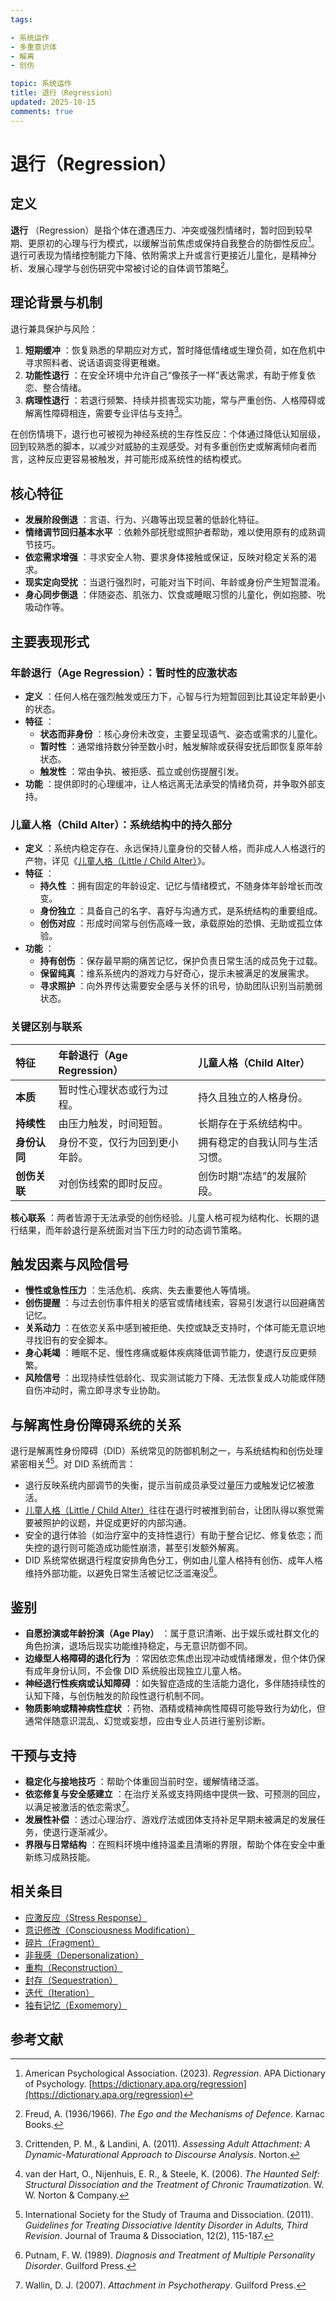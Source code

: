 ```yaml
---
tags:

- 系统运作
- 多重意识体
- 解离
- 创伤

topic: 系统运作
title: 退行（Regression）
updated: 2025-10-15
comments: true
---
```


# 退行（Regression）

## 定义

**退行** （Regression）是指个体在遭遇压力、冲突或强烈情绪时，暂时回到较早期、更原初的心理与行为模式，以缓解当前焦虑或保持自我整合的防御性反应[^退行-1]。退行可表现为情绪控制能力下降、依附需求上升或言行更接近儿童化，是精神分析、发展心理学与创伤研究中常被讨论的自体调节策略[^退行-2]。

## 理论背景与机制

退行兼具保护与风险：

1. **短期缓冲** ：恢复熟悉的早期应对方式，暂时降低情绪或生理负荷，如在危机中寻求照料者、说话语调变得更稚嫩。
2. **功能性退行** ：在安全环境中允许自己“像孩子一样”表达需求，有助于修复依恋、整合情绪。
3. **病理性退行** ：若退行频繁、持续并损害现实功能，常与严重创伤、人格障碍或解离性障碍相连，需要专业评估与支持[^退行-3]。

在创伤情境下，退行也可被视为神经系统的生存性反应：个体通过降低认知层级，回到较熟悉的脚本，以减少对威胁的主观感受。对有多重创伤史或解离倾向者而言，这种反应更容易被触发，并可能形成系统性的结构模式。

## 核心特征

- **发展阶段倒退** ：言语、行为、兴趣等出现显著的低龄化特征。
- **情绪调节回归基本水平** ：依赖外部抚慰或照护者帮助，难以使用原有的成熟调节技巧。
- **依恋需求增强** ：寻求安全人物、要求身体接触或保证，反映对稳定关系的渴求。
- **现实定向受扰** ：当退行强烈时，可能对当下时间、年龄或身份产生短暂混淆。
- **身心同步倒退** ：伴随姿态、肌张力、饮食或睡眠习惯的儿童化，例如抱膝、吮吸动作等。

## 主要表现形式

### 年龄退行（Age Regression）：暂时性的应激状态

- **定义** ：任何人格在强烈触发或压力下，心智与行为短暂回到比其设定年龄更小的状态。
- **特征** ：
    - **状态而非身份** ：核心身份未改变，主要呈现语气、姿态或需求的儿童化。
    - **暂时性** ：通常维持数分钟至数小时，触发解除或获得安抚后即恢复原年龄状态。
    - **触发性** ：常由争执、被拒感、孤立或创伤提醒引发。
- **功能** ：提供即时的心理缓冲，让人格远离无法承受的情绪负荷，并争取外部支持。

### 儿童人格（Child Alter）：系统结构中的持久部分

- **定义** ：系统内稳定存在、永远保持儿童身份的交替人格，而非成人人格退行的产物，详见《[儿童人格（Little / Child Alter）](Child-Alter.md)》。
- **特征** ：
    - **持久性** ：拥有固定的年龄设定、记忆与情绪模式，不随身体年龄增长而改变。
    - **身份独立** ：具备自己的名字、喜好与沟通方式，是系统结构的重要组成。
    - **创伤对应** ：形成时间常与创伤高峰一致，承载原始的恐惧、无助或孤立体验。
- **功能** ：
    - **持有创伤** ：保存最早期的痛苦记忆，保护负责日常生活的成员免于过载。
    - **保留纯真** ：维系系统内的游戏力与好奇心，提示未被满足的发展需求。
    - **寻求照护** ：向外界传达需要安全感与关怀的讯号，协助团队识别当前脆弱状态。

### 关键区别与联系

| 特征 | **年龄退行（Age Regression）** | **儿童人格（Child Alter）** |
| :--- | :--- | :--- |
| **本质** | 暂时性心理状态或行为过程。 | 持久且独立的人格身份。 |
| **持续性** | 由压力触发，时间短暂。 | 长期存在于系统结构中。 |
| **身份认同** | 身份不变，仅行为回到更小年龄。 | 拥有稳定的自我认同与生活习惯。 |
| **创伤关联** | 对创伤线索的即时反应。 | 创伤时期“冻结”的发展阶段。 |

**核心联系** ：两者皆源于无法承受的创伤经验。儿童人格可视为结构化、长期的退行结果，而年龄退行是系统面对当下压力时的动态调节策略。

## 触发因素与风险信号

- **慢性或急性压力** ：生活危机、疾病、失去重要他人等情境。
- **创伤提醒** ：与过去创伤事件相关的感官或情绪线索，容易引发退行以回避痛苦记忆。
- **关系动力** ：在依恋关系中感到被拒绝、失控或缺乏支持时，个体可能无意识地寻找旧有的安全脚本。
- **身心耗竭** ：睡眠不足、慢性疼痛或躯体疾病降低调节能力，使退行反应更频繁。
- **风险信号** ：出现持续性低龄化、现实测试能力下降、无法恢复成人功能或伴随自伤冲动时，需立即寻求专业协助。

## 与解离性身份障碍系统的关系

退行是解离性身份障碍（DID）系统常见的防御机制之一，与系统结构和创伤处理紧密相关[^退行-5][^退行-6]。对 DID 系统而言：

- 退行反映系统内部调节的失衡，提示当前成员承受过量压力或触发记忆被激活。
- [儿童人格（Little / Child Alter）](Child-Alter.md)往往在退行时被推到前台，让团队得以察觉需要被照护的议题，并促成更好的内部沟通。
- 安全的退行体验（如治疗室中的支持性退行）有助于整合记忆、修复依恋；而失控的退行则可能造成功能性崩溃，甚至引发额外解离。
- DID 系统常依据退行程度安排角色分工，例如由儿童人格持有创伤、成年人格维持外部功能，以避免日常生活被记忆泛滥淹没[^退行-7]。

## 鉴别

- **自愿扮演或年龄扮演（Age Play）** ：属于意识清晰、出于娱乐或社群文化的角色扮演，退场后现实功能维持稳定，与无意识防御不同。
- **边缘型人格障碍的退化行为** ：常因依恋焦虑出现冲动或情绪爆发，但个体仍保有成年身份认同，不会像 DID 系统般出现独立儿童人格。
- **神经退行性疾病或认知障碍** ：如失智症造成的生活能力退化，多伴随持续性的认知下降，与创伤触发的阶段性退行机制不同。
- **物质影响或精神病性症状** ：药物、酒精或精神病性障碍可能导致行为幼化，但通常伴随意识混乱、幻觉或妄想，应由专业人员进行鉴别诊断。

## 干预与支持

- **稳定化与接地技巧** ：帮助个体重回当前时空，缓解情绪泛滥。
- **依恋修复与安全感建立** ：在治疗关系或支持网络中提供一致、可预测的回应，以满足被激活的依恋需求[^退行-4]。
- **发展性补偿** ：透过心理治疗、游戏疗法或团体支持补足早期未被满足的发展任务，使退行逐渐减少。
- **界限与日常结构** ：在照料环境中维持温柔且清晰的界限，帮助个体在安全中重新练习成熟技能。

## 相关条目

- [应激反应（Stress Response）](Stress-Response.md)
- [意识修改（Consciousness Modification）](Consciousness-Modification.md)
- [碎片（Fragment）](Fragment.md)
- [非我感（Depersonalization）](Not-Me-Feeling.md)
- [重构（Reconstruction）](Reconstruction.md)
- [封存（Sequestration）](Sequestration.md)
- [迭代（Iteration）](Iteration.md)
- [独有记忆（Exomemory）](Exomemory.md)

## 参考文献

[^退行-1]: American Psychological Association. (2023). *Regression*. APA Dictionary of Psychology. [https://dictionary.apa.org/regression](https://dictionary.apa.org/regression)
[^退行-2]: Freud, A. (1936/1966). *The Ego and the Mechanisms of Defence*. Karnac Books.
[^退行-3]: Crittenden, P. M., & Landini, A. (2011). *Assessing Adult Attachment: A Dynamic-Maturational Approach to Discourse Analysis*. Norton.
[^退行-4]: Wallin, D. J. (2007). *Attachment in Psychotherapy*. Guilford Press.
[^退行-5]: van der Hart, O., Nijenhuis, E. R., & Steele, K. (2006). *The Haunted Self: Structural Dissociation and the Treatment of Chronic Traumatization*. W. W. Norton & Company.
[^退行-6]: International Society for the Study of Trauma and Dissociation. (2011). *Guidelines for Treating Dissociative Identity Disorder in Adults, Third Revision*. Journal of Trauma & Dissociation, 12(2), 115-187.
[^退行-7]: Putnam, F. W. (1989). *Diagnosis and Treatment of Multiple Personality Disorder*. Guilford Press.
